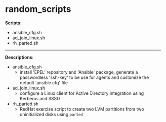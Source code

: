 # random_scripts

__Scripts:__
- ansible_cfg.sh
- ad_join_linux.sh
- rh_parted.sh

---

__Descriptions:__
- ansible_cfg.sh
  - install 'EPEL' repository and 'Ansible' package, generate a passwordless 'ssh-key' to be use for agents and customize the default 'ansible.cfg' file
- ad_join_linux.sh
  - configure a Linux client for Active Directory integration using Kerberos and SSSD
- rh_parted.sh
  - RedHat exercise script to create two LVM partitions from two uninitialized disks using `parted`
